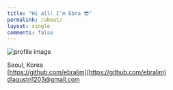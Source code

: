 ```yaml
---
title: "Hi all! I'm Ebra 😎"
permalink: /about/
layout: single
comments: false
---
```


![profile image](https://ebralim.github.io/assets/images/profileimg.png)

<i class="fas fa-map-marker-alt"></i> Seoul, Korea <br>
<i class="fab fa-github"></i> [https://github.com/ebralim](https://github.com/ebralim) <br>
<i class="fab fa-envelope"></i> [dlagustn1203@gmail.com](mailto:dlagustn1203@gmail.com)
